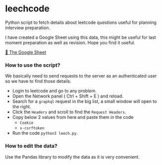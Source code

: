 # leechcode
Python script to fetch details about leetcode questions useful for planning interview preparation.

I have created a Google Sheet using this data, this might be useful for last moment preparation as well as revision. Hope you find it useful.

[:link: The Google Sheet](https://docs.google.com/spreadsheets/d/1KfZq_onP06UDqizkLOjraOfw2qIODDqMyd-3knUu3hA/edit?usp=sharing)


### How to use the script?
We basically need to send requests to the server as an authenticated user so we have to find those details.

- Login to leetcode and go to any problem.
- Open the Network panel ( Ctrl + Shift + E ) and reload.
- Search for a ```graphql``` request in the big list, a small window will open to the right.
- Click the ```Headers``` and scroll to find the ```Request Headers```.
- Copy below 2 values from here and paste them in the code
  - ```Cookie```
  - ```x-csrftoken```
- Run the code ```python3 leech.py```.



### How to edit the data?
Use the Pandas library to modify the data as it is very convenient.

